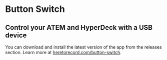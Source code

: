 # Button Switch
## Control your ATEM and HyperDeck with a USB device
You can download and install the latest version of the app from the releases section.
Learn more at [heretorecord.com/button-switch](https://www.heretorecord.com/button-switch).
